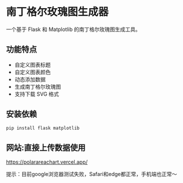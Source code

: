# 南丁格尔玫瑰图生成器

一个基于 Flask 和 Matplotlib 的南丁格尔玫瑰图生成工具。

## 功能特点

- 自定义图表标题
- 自定义图表颜色
- 动态添加数据
- 生成南丁格尔玫瑰图
- 支持下载 SVG 格式

## 安装依赖

```bash
pip install flask matplotlib
```

## 网站:直接上传数据使用
https://polarareachart.vercel.app/

提示：目前google浏览器测试失败，Safari和edge都正常，手机端也正常～
